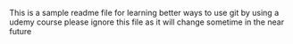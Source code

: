 This is a sample readme file for learning better ways to use git by using a udemy course
please ignore this file as it will change sometime in the near future
